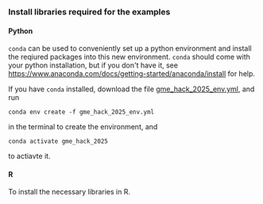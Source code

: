 ### Install libraries required for the examples

#### Python

`conda` can be used to conveniently set up a python environment and install the reqiured packages into this new environment. `conda` should come with your python installation, but if you don't have it, see https://www.anaconda.com/docs/getting-started/anaconda/install for help.

If you have `conda` installed, download the file [gme_hack_2025_env.yml](https://github.com/steinrue/gme_hackathon_2025/blob/main/setup_environments/gme_hack_2025_env.yml), and run
```shell
conda env create -f gme_hack_2025_env.yml
```
in the terminal to create the environment, and
```shell
conda activate gme_hack_2025
```
to actiavte it.

#### R

To install the necessary libraries in R.